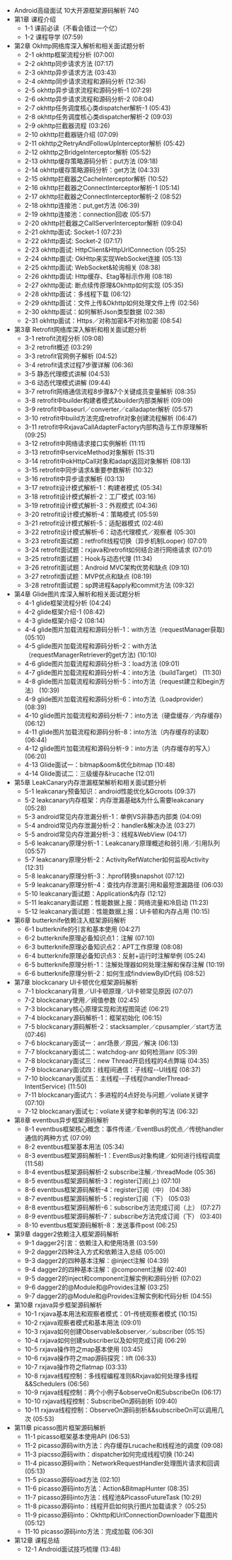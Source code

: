 - Android高级面试 10大开源框架源码解析 740
- 第1章 课程介绍
	- 1-1 课前必读（不看会错过一个亿）
	- 1-2 课程导学  (07:59)
- 第2章 Okhttp网络库深入解析和相关面试题分析
	- 2-1 okhttp框架流程分析  (07:00)
	- 2-2 okhttp同步请求方法  (07:17)
	- 2-3 okhttp异步请求方法  (03:43)
	- 2-4 okhttp同步请求流程和源码分析  (12:36)
	- 2-5 okhttp异步请求流程和源码分析-1  (07:29)
	- 2-6 okhttp异步请求流程和源码分析-2  (08:04)
	- 2-7 okhttp任务调度核心类dispatcher解析-1  (05:43)
	- 2-8 okhttp任务调度核心类dispatcher解析-2  (09:03)
	- 2-9 okhttp拦截器流程  (03:26)
	- 2-10 okhttp拦截器链介绍  (07:09)
	- 2-11 okhttp之RetryAndFollowUpInterceptor解析  (05:42)
	- 2-12 okhttp之BridgeInterceptor解析  (05:52)
	- 2-13 okhttp缓存策略源码分析：put方法  (09:18)
	- 2-14 okhttp缓存策略源码分析：get方法  (04:33)
	- 2-15 okhttp拦截器之CacheInterceptor解析  (10:52)
	- 2-16 okhttp拦截器之ConnectInterceptor解析-1  (05:14)
	- 2-17 okhttp拦截器之ConnectInterceptor解析-2  (08:52)
	- 2-18 okhttp连接池：put,get方法  (06:39)
	- 2-19 okhttp连接池：connection回收  (05:57)
	- 2-20 okhttp拦截器之CallServerInterceptor解析  (09:04)
	- 2-21 okhttp面试: Socket-1  (07:23)
	- 2-22 okhttp面试: Socket-2  (07:17)
	- 2-23 okhttp面试: HttpClient&HttpUrlConnection  (05:25)
	- 2-24 okhttp面试: OkHttp来实现WebSocket连接  (05:13)
	- 2-25 okhttp面试: WebSocket&轮询相关  (08:38)
	- 2-26 okhttp面试: Http缓存、Etag等标示作用  (08:18)
	- 2-27 okhttp面试: 断点续传原理&Okhttp如何实现  (05:35)
	- 2-28 okhttp面试：多线程下载  (06:12)
	- 2-29 okhttp面试：文件上传&Okhttp如何处理文件上传  (02:56)
	- 2-30 okhttp面试：如何解析Json类型数据  (02:38)
	- 2-31 okhttp面试：Https／对称加密&不对称加密  (08:54)
- 第3章 Retrofit网络库深入解析和相关面试题分析
	- 3-1 retrofit流程分析  (09:08)
	- 3-2 retrofit概述  (03:29)
	- 3-3 retrofit官网例子解析  (04:52)
	- 3-4 retrofit请求过程7步骤详解  (06:36)
	- 3-5 静态代理模式讲解  (04:53)
	- 3-6 动态代理模式讲解  (09:44)
	- 3-7 retrofit网络通信流程8步骤&7个关键成员变量解析  (08:35)
	- 3-8 retrofit中builder构建者模式&builder内部类解析  (09:09)
	- 3-9 retrofit中baseurl／converter／calladapter解析  (05:57)
	- 3-10 retrofit中build方法完成retrofit对象创建流程解析  (06:47)
	- 3-11 retrofit中RxjavaCallAdapterFactory内部构造与工作原理解析  (09:25)
	- 3-12 retrofit中网络请求接口实例解析  (11:11)
	- 3-13 retrofit中serviceMethod对象解析  (15:31)
	- 3-14 retrofit中okHttpCall对象和adapt返回对象解析  (08:13)
	- 3-15 retrofit中同步请求&重要参数解析  (10:32)
	- 3-16 retrofit中异步请求解析  (03:13)
	- 3-17 retrofit设计模式解析-1：构建者模式  (05:34)
	- 3-18 retrofit设计模式解析-2：工厂模式  (03:16)
	- 3-19 retrofit设计模式解析-3：外观模式  (04:36)
	- 3-20 retrofit设计模式解析-4：策略模式  (05:59)
	- 3-21 retrofit设计模式解析-5：适配器模式  (02:48)
	- 3-22 retrofit设计模式解析-6：动态代理模式／观察者  (05:30)
	- 3-23 retrofit面试题：retfrofit线程切换（异步机制Looper)  (07:01)
	- 3-24 retrofit面试题：rxjava和retrofit如何结合进行网络请求  (07:01)
	- 3-25 retrofit面试题：Hook与动态代理  (11:34)
	- 3-26 retrofit面试题：Android MVC架构优势和缺点  (09:10)
	- 3-27 retrofit面试题：MVP优点和缺点  (08:19)
	- 3-28 retrofit面试题：sp跨进程&apply和commit方法  (09:32)
- 第4章 Glide图片库深入解析和相关面试题分析
	- 4-1 glide框架流程分析  (04:24)
	- 4-2 glide框架介绍-1  (08:42)
	- 4-3 glide框架介绍-2  (08:14)
	- 4-4 glide图片加载流程和源码分析-1：with方法（requestManager获取)  (05:10)
	- 4-5 glide图片加载流程和源码分析-2：with方法（requestManagerRetriever的get方法)  (10:10)
	- 4-6 glide图片加载流程和源码分析-3：load方法  (09:01)
	- 4-7 glide图片加载流程和源码分析-4：into方法（buildTarget）  (11:30)
	- 4-8 glide图片加载流程和源码分析-5：into方法（request建立和begin方法）  (10:39)
	- 4-9 glide图片加载流程和源码分析-6：into方法（Loadprovider）  (08:39)
	- 4-10 glide图片加载流程和源码分析-7：into方法（硬盘缓存／内存缓存)  (06:12)
	- 4-11 glide图片加载流程和源码分析-8：into方法（内存缓存的读取）  (06:44)
	- 4-12 glide图片加载流程和源码分析-9：into方法（内存缓存的写入）  (06:20)
	- 4-13 Glide面试一：bitmap&oom&优化bitmap  (10:48)
	- 4-14 Glide面试二：三级缓存&lrucache  (12:01)
- 第5章 LeakCanary内存泄漏框架解析和相关面试题分析
	- 5-1 leakcanary预备知识：android性能优化&Gcroots  (09:37)
	- 5-2 leakcanary内存框架：内存泄漏基础&为什么需要leakcanary  (05:28)
	- 5-3 android常见内存泄漏分析-1：单例VS非静态内部类  (04:09)
	- 5-4 android常见内存泄漏分析-2：handler&解决办法  (03:27)
	- 5-5 android常见内存泄漏分析-3：线程&WebView  (04:17)
	- 5-6 leakcanary原理分析-1：Leakcanary原理概述和弱引用／引用队列  (05:57)
	- 5-7 leakcanary原理分析-2：ActivityRefWatcher如何监视Activity  (12:31)
	- 5-8 leakcanary原理分析-3：.hprof转换snapshot  (07:12)
	- 5-9 leakcanary原理分析-4：查找内存泄漏引用和最短泄漏路径  (06:03)
	- 5-10 leakcanary面试题：Application&内存  (12:12)
	- 5-11 leakcanary面试题：性能数据上报：网络流量和冷启动  (11:23)
	- 5-12 leakcanary面试题：性能数据上报：UI卡顿和内存占用  (10:15)
- 第6章 butterknife依赖注入框架源码解析
	- 6-1 butterknife的引言和基本使用  (04:27)
	- 6-2 butterknife原理必备知识点1：注解  (07:10)
	- 6-3 butterknife原理必备知识点2：APT工作原理  (08:08)
	- 6-4 butterknife原理必备知识点3：反射+运行时注解举例  (05:24)
	- 6-5 butterknife原理分析-1：注解处理器如何处理注解和保存注解  (10:19)
	- 6-6 butterknife原理分析-2：如何生成findviewByID代码  (08:52)
- 第7章 blockcanary UI卡顿优化框架源码解析
	- 7-1 blockcanary背景／UI卡顿原理／UI卡顿常见原因  (07:07)
	- 7-2 blockcanary使用／阀值参数  (02:45)
	- 7-3 blockcanary核心原理实现和流程图简述  (06:21)
	- 7-4 blockcanary源码解析-1：框架初始化  (06:15)
	- 7-5 blockcanary源码解析-2：stacksampler／cpusampler／start方法  (07:46)
	- 7-6 blockcanary面试一：anr场景／原因／解决  (06:13)
	- 7-7 blockcanary面试二：watchdog-anr 如何检测anr  (05:39)
	- 7-8 blockcanary面试三：new Thread开启线程的4点弊端  (04:35)
	- 7-9 blockcanary面试四：线程间通信：子线程--UI线程  (08:37)
	- 7-10 blockcanary面试五：主线程--子线程(handlerThread-IntentService)  (11:50)
	- 7-11 blockcanary面试六：多进程的4点好处与问题／voliate关键字  (07:10)
	- 7-12 blockcanary面试七：voliate关键字和单例的写法  (06:32)
- 第8章 eventbus异步框架源码解析
	- 8-1 eventbus框架核心概念：事件传递／EventBus的优点／传统handler通信的两种方式  (07:09)
	- 8-2 eventbus框架基本用法  (05:34)
	- 8-3 eventbus框架源码解析-1：EventBus对象构建／如何进行线程调度  (11:58)
	- 8-4 eventbus框架源码解析-2 subscribe注解／threadMode  (05:36)
	- 8-5 eventbus框架源码解析-3：register订阅(上)  (07:10)
	- 8-6 eventbus框架源码解析-4：register订阅（中）  (04:38)
	- 8-7 eventbus框架源码解析-5：register订阅（下）  (05:03)
	- 8-8 eventbus框架源码解析-6：subscribe方法完成订阅（上）  (07:27)
	- 8-9 eventbus框架源码解析-7：subscribe方法完成订阅（下）  (03:40)
	- 8-10 eventbus框架源码解析-8：发送事件post  (06:25)
- 第9章 dagger2依赖注入框架源码解析
	- 9-1 dagger2引言：依赖注入和使用场景  (03:59)
	- 9-2 dagger2四种注入方式和依赖注入总结  (05:00)
	- 9-3 dagger2的四种基本注解：@inject注解  (04:39)
	- 9-4 dagger2的四种基本注解：@component注解  (02:40)
	- 9-5 dagger2的inject和component注解实例和源码分析  (07:02)
	- 9-6 dagger2的@Module和@Provides注解  (03:25)
	- 9-7 dagger2的@Module和@Provides注解实例和代码分析  (04:55)
- 第10章 rxjava异步框架源码解析
	- 10-1 rxjava基本用法和观察者模式：01-传统观察者模式  (10:15)
	- 10-2 rxjava观察者模式和基本用法  (09:01)
	- 10-3 rxjava如何创建Observable&observer／subscriber  (05:15)
	- 10-4 rxjava如何创建subscriber以及如何完成订阅  (06:29)
	- 10-5 rxjava操作符之map基本使用  (03:45)
	- 10-6 rxjava操作符之map源码探究：lift  (06:33)
	- 10-7 rxjava操作符之flatmap  (03:33)
	- 10-8 rxjava线程控制：多线程编程准则&Rxjava如何处理多线程&&Schedulers  (06:56)
	- 10-9 rxjava线程控制：两个小例子&observeOn和SubscribeOn  (06:17)
	- 10-10 rxjava线程控制：SubscribeOn源码剖析  (09:40)
	- 10-11 rxjava线程控制：ObserveOn源码剖析&&subscribeOn可以调用几次  (05:53)
- 第11章 picasso图片框架源码解析
	- 11-1 picasso框架基本使用API  (06:53)
	- 11-2 picasso源码with方法：内存缓存Lrucache和线程池的调度  (09:08)
	- 11-3 piacsso源码with：dispatcher如何完成线程切换  (10:24)
	- 11-4 picasso源码with：NetworkRequestHandler处理图片请求和回调  (05:13)
	- 11-5 picasso源码load方法  (02:10)
	- 11-6 picasso源码into方法：Action&BitmapHunter  (08:35)
	- 11-7 picasso源码into方法：线程池&PicassoFutureTask  (10:29)
	- 11-8 picasso源码into：线程开启如何执行图片加载请求？  (05:25)
	- 11-9 picasso源码into：Okhttp和UrlConnectionDownloader下载图片  (05:12)
	- 11-10 picasso源码into方法：完成加载  (06:30)
- 第12章 课程总结
	- 12-1 Android面试技巧梳理  (13:48)
